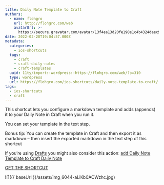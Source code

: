 ```yaml
---
title: Daily Note Template to Craft
authors:
  - name: flohgro
    url: http://flohgro.com/web
    avatarUrl: >-
      https://secure.gravatar.com/avatar/13f4ea13d20fe190e1c4b4324daec918?s=96&d=mm&r=g
date: 2022-02-28T19:04:57.000Z
metadata:
  categories:
    - ios-shortcuts
  tags:
    - craft
    - craft-daily-notes
    - craft-templates
  uuid: 11ty/import::wordpress::https://flohgro.com/web/?p=310
  type: wordpress
  url: https://flohgro.com/ios-shortcuts/daily-note-template-to-craft/
tags:
  - ios-shortcuts
  - craft
---
```

This shortcut lets you configure a markdown template and adds (appends) it to your Daily Note in Craft when you run it.

You can set your template in the text step.

Bonus tip: You can create the template in Craft and then export it as markdown – then insert the exported markdown in the text step of this shortcut

If you‘re using [Drafts](https://flohgro.com/web/tag/drafts/) you might also consider this action: [add Daily Note Template to Craft Daily Note](https://flohgro.com/web/drafts-actions/add-daily-note-template-to-craft-daily-note/)

[GET THE SHORTCUT](https://www.icloud.com/shortcuts/e587180a282a4d9fb649dccb0b6fadc9)

![]({{ baseUrl }}/assets/img_6044-aLiKb0ACWzhc.jpg)